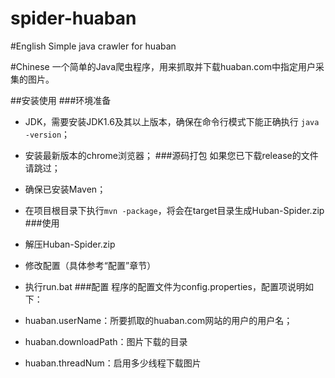 spider-huaban
=============

#English
Simple java crawler for huaban

#Chinese
一个简单的Java爬虫程序，用来抓取并下载huaban.com中指定用户采集的图片。

##安装使用
###环境准备
- JDK，需要安装JDK1.6及其以上版本，确保在命令行模式下能正确执行 `java -version`；
- 安装最新版本的chrome浏览器；
###源码打包
如果您已下载release的文件请跳过；

- 确保已安装Maven；
- 在项目根目录下执行`mvn -package`，将会在target目录生成Huban-Spider.zip
###使用
- 解压Huban-Spider.zip
- 修改配置（具体参考“配置”章节）
- 执行run.bat
###配置
程序的配置文件为config.properties，配置项说明如下：

- huaban.userName：所要抓取的huaban.com网站的用户的用户名；
- huaban.downloadPath：图片下载的目录
- huaban.threadNum：启用多少线程下载图片
